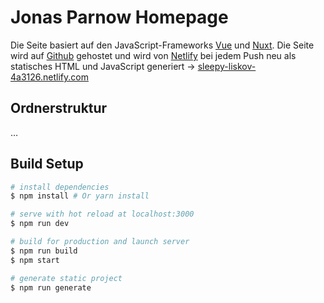 # Jonas Parnow Homepage

Die Seite basiert auf den JavaScript-Frameworks [Vue](https://vuejs.org/) und [Nuxt](https://nuxtjs.org/). Die Seite wird auf [Github](https://github.com/) gehostet und wird von [Netlify](https://www.netlify.com/) bei jedem Push neu als statisches HTML und JavaScript generiert → [sleepy-liskov-4a3126.netlify.com](https://sleepy-liskov-4a3126.netlify.com)

## Ordnerstruktur

…

## Build Setup

``` bash
# install dependencies
$ npm install # Or yarn install

# serve with hot reload at localhost:3000
$ npm run dev

# build for production and launch server
$ npm run build
$ npm start

# generate static project
$ npm run generate
```

